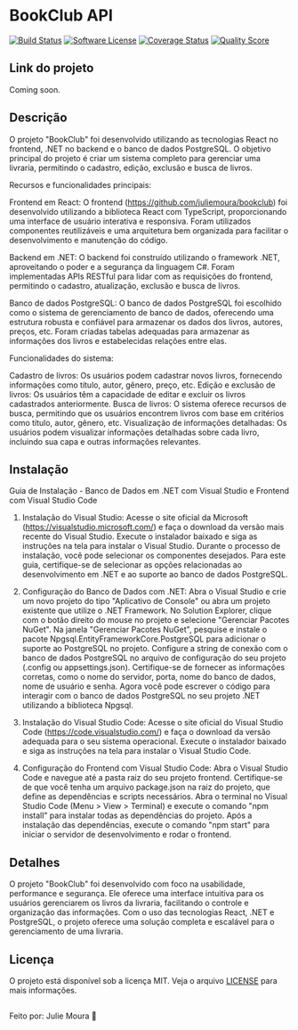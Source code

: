 # BookClub API

[![Build Status](https://img.shields.io/travis/user/repo/master.svg?style=flat-square)](https://travis-ci.org/user/repo)
[![Software License](https://img.shields.io/badge/license-MIT-brightgreen.svg?style=flat-square)](LICENSE.md)
[![Coverage Status](https://img.shields.io/scrutinizer/coverage/g/user/repo.svg?style=flat-square)](https://scrutinizer-ci.com/g/user/repo/code-structure)
[![Quality Score](https://img.shields.io/scrutinizer/g/user/repo.svg?style=flat-square)](https://scrutinizer-ci.com/g/user/repo)

## Link do projeto

Coming soon.

## Descrição

O projeto "BookClub" foi desenvolvido utilizando as tecnologias React no frontend, .NET no backend e o banco de dados PostgreSQL. O objetivo principal do projeto é criar um sistema completo para gerenciar uma livraria, permitindo o cadastro, edição, exclusão e busca de livros.

Recursos e funcionalidades principais:

Frontend em React: O frontend (https://github.com/juliemoura/bookclub) foi desenvolvido utilizando a biblioteca React com TypeScript, proporcionando uma interface de usuário interativa e responsiva. Foram utilizados componentes reutilizáveis e uma arquitetura bem organizada para facilitar o desenvolvimento e manutenção do código.

Backend em .NET: O backend foi construído utilizando o framework .NET, aproveitando o poder e a segurança da linguagem C#. Foram implementadas APIs RESTful para lidar com as requisições do frontend, permitindo o cadastro, atualização, exclusão e busca de livros.

Banco de dados PostgreSQL: O banco de dados PostgreSQL foi escolhido como o sistema de gerenciamento de banco de dados, oferecendo uma estrutura robusta e confiável para armazenar os dados dos livros, autores, preços, etc. Foram criadas tabelas adequadas para armazenar as informações dos livros e estabelecidas relações entre elas.

Funcionalidades do sistema:

Cadastro de livros: Os usuários podem cadastrar novos livros, fornecendo informações como título, autor, gênero, preço, etc.
Edição e exclusão de livros: Os usuários têm a capacidade de editar e excluir os livros cadastrados anteriormente.
Busca de livros: O sistema oferece recursos de busca, permitindo que os usuários encontrem livros com base em critérios como título, autor, gênero, etc.
Visualização de informações detalhadas: Os usuários podem visualizar informações detalhadas sobre cada livro, incluindo sua capa e outras informações relevantes.

## Instalação

Guia de Instalação - Banco de Dados em .NET com Visual Studio e Frontend com Visual Studio Code

1. Instalação do Visual Studio:
Acesse o site oficial da Microsoft (https://visualstudio.microsoft.com/) e faça o download da versão mais recente do Visual Studio.
Execute o instalador baixado e siga as instruções na tela para instalar o Visual Studio.
Durante o processo de instalação, você pode selecionar os componentes desejados. Para este guia, certifique-se de selecionar as opções relacionadas ao desenvolvimento em .NET e ao suporte ao banco de dados PostgreSQL.

2. Configuração do Banco de Dados com .NET:
Abra o Visual Studio e crie um novo projeto do tipo "Aplicativo de Console" ou abra um projeto existente que utilize o .NET Framework.
No Solution Explorer, clique com o botão direito do mouse no projeto e selecione "Gerenciar Pacotes NuGet".
Na janela "Gerenciar Pacotes NuGet", pesquise e instale o pacote Npgsql.EntityFrameworkCore.PostgreSQL para adicionar o suporte ao PostgreSQL no projeto.
Configure a string de conexão com o banco de dados PostgreSQL no arquivo de configuração do seu projeto (.config ou appsettings.json). Certifique-se de fornecer as informações corretas, como o nome do servidor, porta, nome do banco de dados, nome de usuário e senha.
Agora você pode escrever o código para interagir com o banco de dados PostgreSQL no seu projeto .NET utilizando a biblioteca Npgsql.

3. Instalação do Visual Studio Code:
Acesse o site oficial do Visual Studio Code (https://code.visualstudio.com/) e faça o download da versão adequada para o seu sistema operacional.
Execute o instalador baixado e siga as instruções na tela para instalar o Visual Studio Code.

4. Configuração do Frontend com Visual Studio Code:
Abra o Visual Studio Code e navegue até a pasta raiz do seu projeto frontend.
Certifique-se de que você tenha um arquivo package.json na raiz do projeto, que define as dependências e scripts necessários.
Abra o terminal no Visual Studio Code (Menu > View > Terminal) e execute o comando "npm install" para instalar todas as dependências do projeto.
Após a instalação das dependências, execute o comando "npm start" para iniciar o servidor de desenvolvimento e rodar o frontend.

## Detalhes

O projeto "BookClub" foi desenvolvido com foco na usabilidade, performance e segurança. Ele oferece uma interface intuitiva para os usuários gerenciarem os livros da livraria, facilitando o controle e organização das informações. Com o uso das tecnologias React, .NET e PostgreSQL, o projeto oferece uma solução completa e escalável para o gerenciamento de uma livraria.

## Licença

O projeto está disponível sob a licença MIT. Veja o arquivo [LICENSE](LICENSE.md) para mais informações.

##
Feito por: Julie Moura 💛
